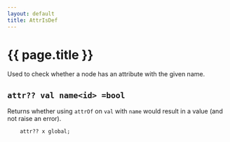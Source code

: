 ```yaml
---
layout: default
title: AttrIsDef
---
```

# {{ page.title }}

Used to check whether a node has an attribute with the given name.

## `attr?? val name<id> =bool`

Returns whether using `attrOf` on `val` with `name` would result in a value (and not raise an error).

```
    attr?? x global;
```